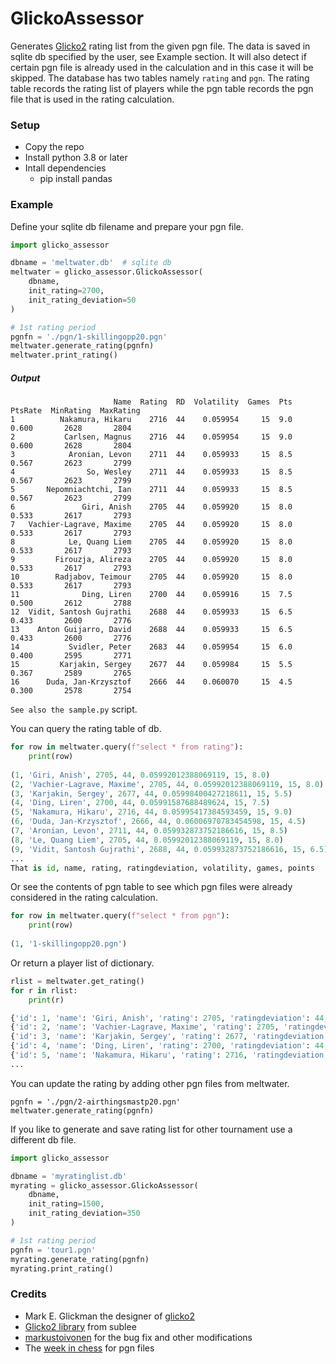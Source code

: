# GlickoAssessor
Generates [Glicko2](http://glicko.net/glicko/glicko2.pdf) rating list from the given pgn file. The data is saved in sqlite db specified by the user, see Example section. It will also detect if certain pgn file is already used in the calculation and in this case it will be skipped. The database has two tables namely `rating` and `pgn`. The rating table records the rating list of players while the pgn table records the pgn file that is used in the rating calculation.


### Setup
* Copy the repo
* Install python 3.8 or later
* Intall dependencies
    * pip install pandas

### Example
Define your sqlite db filename and prepare your pgn file.

```python
import glicko_assessor

dbname = 'meltwater.db'  # sqlite db
meltwater = glicko_assessor.GlickoAssessor(
    dbname,
    init_rating=2700,
    init_rating_deviation=50
)

# 1st rating period
pgnfn = './pgn/1-skillingopp20.pgn'
meltwater.generate_rating(pgnfn)
meltwater.print_rating()
```

##### Output
```
                       Name  Rating  RD  Volatility  Games  Pts  PtsRate  MinRating  MaxRating
1          Nakamura, Hikaru    2716  44    0.059954     15  9.0    0.600       2628       2804
2           Carlsen, Magnus    2716  44    0.059954     15  9.0    0.600       2628       2804
3            Aronian, Levon    2711  44    0.059933     15  8.5    0.567       2623       2799
4                So, Wesley    2711  44    0.059933     15  8.5    0.567       2623       2799
5       Nepomniachtchi, Ian    2711  44    0.059933     15  8.5    0.567       2623       2799
6               Giri, Anish    2705  44    0.059920     15  8.0    0.533       2617       2793
7   Vachier-Lagrave, Maxime    2705  44    0.059920     15  8.0    0.533       2617       2793
8            Le, Quang Liem    2705  44    0.059920     15  8.0    0.533       2617       2793
9         Firouzja, Alireza    2705  44    0.059920     15  8.0    0.533       2617       2793
10        Radjabov, Teimour    2705  44    0.059920     15  8.0    0.533       2617       2793
11              Ding, Liren    2700  44    0.059916     15  7.5    0.500       2612       2788
12  Vidit, Santosh Gujrathi    2688  44    0.059933     15  6.5    0.433       2600       2776
13    Anton Guijarro, David    2688  44    0.059933     15  6.5    0.433       2600       2776
14           Svidler, Peter    2683  44    0.059954     15  6.0    0.400       2595       2771
15         Karjakin, Sergey    2677  44    0.059984     15  5.5    0.367       2589       2765
16      Duda, Jan-Krzysztof    2666  44    0.060070     15  4.5    0.300       2578       2754
```

`See also the sample.py` script.

You can query the rating table of db.
```python
for row in meltwater.query(f"select * from rating"):
    print(row)
    
(1, 'Giri, Anish', 2705, 44, 0.05992012388069119, 15, 8.0)
(2, 'Vachier-Lagrave, Maxime', 2705, 44, 0.05992012388069119, 15, 8.0)
(3, 'Karjakin, Sergey', 2677, 44, 0.05998400427218611, 15, 5.5)
(4, 'Ding, Liren', 2700, 44, 0.05991587688489624, 15, 7.5)
(5, 'Nakamura, Hikaru', 2716, 44, 0.05995417384593459, 15, 9.0)
(6, 'Duda, Jan-Krzysztof', 2666, 44, 0.06006970783454598, 15, 4.5)
(7, 'Aronian, Levon', 2711, 44, 0.059932873752186616, 15, 8.5)
(8, 'Le, Quang Liem', 2705, 44, 0.05992012388069119, 15, 8.0)
(9, 'Vidit, Santosh Gujrathi', 2688, 44, 0.059932873752186616, 15, 6.5)
...
That is id, name, rating, ratingdeviation, volatility, games, points
```

Or see the contents of pgn table to see which pgn files were already considered in the rating calculation.
```python
for row in meltwater.query(f"select * from pgn"):
    print(row)
    
(1, '1-skillingopp20.pgn')
```

Or return a player list of dictionary.
```python
rlist = meltwater.get_rating()
for r in rlist:
    print(r)

{'id': 1, 'name': 'Giri, Anish', 'rating': 2705, 'ratingdeviation': 44, 'volatility': 0.05992012388069119, 'games': 15, 'points': 8.0}
{'id': 2, 'name': 'Vachier-Lagrave, Maxime', 'rating': 2705, 'ratingdeviation': 44, 'volatility': 0.05992012388069119, 'games': 15, 'points': 8.0}
{'id': 3, 'name': 'Karjakin, Sergey', 'rating': 2677, 'ratingdeviation': 44, 'volatility': 0.05998400427218611, 'games': 15, 'points': 5.5}
{'id': 4, 'name': 'Ding, Liren', 'rating': 2700, 'ratingdeviation': 44, 'volatility': 0.05991587688489624, 'games': 15, 'points': 7.5}
{'id': 5, 'name': 'Nakamura, Hikaru', 'rating': 2716, 'ratingdeviation': 44, 'volatility': 0.05995417384593459, 'games': 15, 'points': 9.0}
...
```

You can update the rating by adding other pgn files from meltwater.
```
pgnfn = './pgn/2-airthingsmastp20.pgn'
meltwater.generate_rating(pgnfn)
```

If you like to generate and save rating list for other tournament use a different db file.
```python
import glicko_assessor

dbname = 'myratinglist.db'
myrating = glicko_assessor.GlickoAssessor(
    dbname,
    init_rating=1500,
    init_rating_deviation=350
)

# 1st rating period
pgnfn = 'tour1.pgn'
myrating.generate_rating(pgnfn)
myrating.print_rating()
```

### Credits
* Mark E. Glickman the designer of [glicko2](http://glicko.net/glicko/glicko2.pdf)
* [Glicko2 library](https://github.com/sublee/glicko2) from sublee
* [markustoivonen](https://github.com/markustoivonen/glicko2) for the bug fix and other modifications
* The [week in chess](https://theweekinchess.com/) for pgn files
